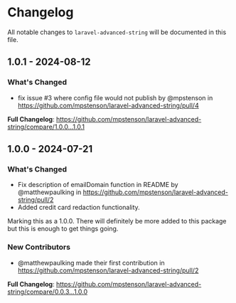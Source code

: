 # Changelog

All notable changes to `laravel-advanced-string` will be documented in this file.

## 1.0.1 - 2024-08-12

### What's Changed

* fix issue #3 where config file would not publish by @mpstenson in https://github.com/mpstenson/laravel-advanced-string/pull/4

**Full Changelog**: https://github.com/mpstenson/laravel-advanced-string/compare/1.0.0...1.0.1

## 1.0.0 - 2024-07-21

### What's Changed

* Fix description of emailDomain function in README by @matthewpaulking in https://github.com/mpstenson/laravel-advanced-string/pull/2
* Added credit card redaction functionality.

Marking this as a 1.0.0. There will definitely be more added to this package but this is enough to get things going.

### New Contributors

* @matthewpaulking made their first contribution in https://github.com/mpstenson/laravel-advanced-string/pull/2

**Full Changelog**: https://github.com/mpstenson/laravel-advanced-string/compare/0.0.3...1.0.0
